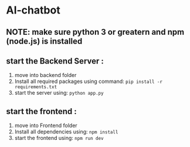 ﻿# AI-chatbot
## NOTE: make sure python 3 or greatern and npm (node.js) is installed 
## start the Backend Server :
  1. move into backend folder
  2. Install all required packages using command:
     <code>pip install -r requirements.txt</code>
  3. start the server using: 
  <code>python app.py</code>
## start the frontend : 
  1. move into Frontend folder
  2. Install all dependencies using: <code>npm install</code>
  3. start the frontend using: <code>npm run dev</code>
